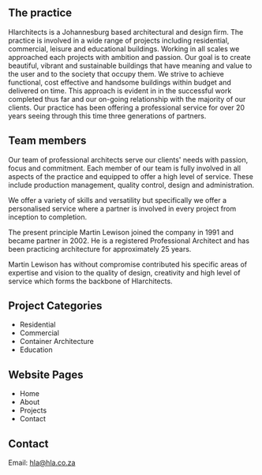 ## The practice

Hlarchitects is a Johannesburg based architectural and design firm. The practice is involved in a wide range of projects including residential, commercial, leisure and educational buildings. Working in all scales we approached each projects with ambition and passion. Our goal is to create beautiful, vibrant and sustainable buildings that have meaning and value to the user and to the society that occupy them. We strive to achieve functional, cost effective and handsome buildings within budget and delivered on time. This approach is evident in in the successful work completed thus far and our on-going relationship with the majority of our clients. Our practice has been offering a professional service for over 20 years seeing through this time three generations of partners.

## Team members

Our team of professional architects serve our clients' needs with passion, focus and commitment. Each member of our team is fully involved in all aspects of the practice and equipped to offer a high level of service. These include production management, quality control, design and administration.

We offer a variety of skills and versatility but specifically we offer a personalised service where a partner is involved in every project from inception to completion.

The present principle Martin Lewison joined the company in 1991 and became partner in 2002. He is a registered Professional Architect and has been practicing architecture for approximately 25 years.

Martin Lewison has without compromise contributed his specific areas of expertise and vision to the quality of design, creativity and high level of service which forms the backbone of Hlarchitects.

## Project Categories

- Residential
- Commercial
- Container Architecture
- Education

## Website Pages

- Home
- About
- Projects
- Contact

## Contact

Email: hla@hla.co.za

